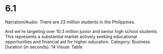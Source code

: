 # 6.1

Narration/Audio: There are 23 million students in the Philippines. 

And we're targeting over 10.3 million junior and senior high school students. This represents a substantial market actively seeking educational opportunities and financial aid for higher education.
Category: Business
Duration (in seconds): 14
Visual: Table